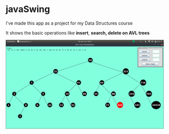 # javaSwing

<p>I've made this app as a project for my Data Structures course</p>
<p>It shows the basic operations like <strong>insert</strong>, <strong>search<strong>, <strong>delete</strong> on AVL trees</p>

![Java App](./image.png?raw=true "Title")
